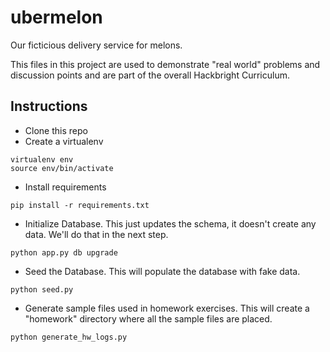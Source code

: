 ubermelon
=========

Our ficticious delivery service for melons.

This files in this project are used to demonstrate "real world" problems and discussion points and are part of the overall Hackbright Curriculum.

Instructions
---------
* Clone this repo
* Create a virtualenv
```
virtualenv env
source env/bin/activate
```
* Install requirements
```
pip install -r requirements.txt
```
* Initialize Database.  This just updates the schema, it doesn't create any data.  We'll do that in the next step.
```
python app.py db upgrade
```
* Seed the Database.  This will populate the database with fake data.
```
python seed.py
```
* Generate sample files used in homework exercises.  This will create a "homework" directory where all the sample files are placed.
```
python generate_hw_logs.py
```
